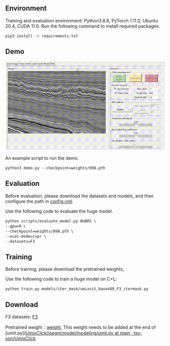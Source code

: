 ## Environment
Training and evaluation environment: Python3.8.8, PyTorch 1.11.0, Ubuntu 20.4, CUDA 11.0. Run the following command to install required packages.
```
pip3 install -r requirements.txt
```
## Demo
<p align="center">
  <img src="./assets/UmixClick Demo.gif" alt="drawing", width="500"/>
</p>


An example script to run the demo. 
```
python3 demo.py --checkpoint=weights/098.pth
```
## Evaluation
Before evaluation, please download the datasets and models, and then configure the path in [config.yml](https://github.com/tsy-son/UmixClick/blob/main/config.yml).

Use the following code to evaluate the huge model.
```
python scripts/evaluate_model.py NoBRS \
--gpu=0 \
--checkpoint=weights/098.pth \
--eval-mode=cvpr \
--datasets=F3
```

## Training
Before training, please download the pretrained weights,

Use the following code to train a huge model on C+L: 
```
python train.py models/iter_mask/umixvit_base448_F3_itermask.py
```

## Download 
F3 datasets: [F3](https://pan.baidu.com/s/16lJZPj_sNCUKYYv5eLs-BA?pwd=b5yh)

Pretrained weight：[weight](https://pan.baidu.com/s/1rntFPCclSi5OMst_1hFBtQ?pwd=ucv1), This weight needs to be added at the end of [umit.py]([UmixClick/isegm/model/modeling/umit.py at main · tsy-son/UmixClick](https://github.com/tsy-son/UmixClick/blob/main/isegm/model/modeling/umit.py)
